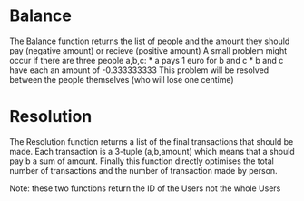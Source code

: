 # Balance

The Balance function returns the list of people and the amount they should pay (negative amount) or recieve (positive amount)
A small problem might occur if there are three people a,b,c:
	* a pays 1 euro for b and c
	* b and c have each an amount of -0.333333333
This problem will be resolved between the people themselves (who will lose one centime)

# Resolution

The Resolution function returns a list of the final transactions that should be made. Each transaction is a 3-tuple (a,b,amount) which means that a should pay b a sum of amount.
Finally this function directly optimises the total number of transactions and the number of transaction made by person. 



Note: these two functions return the ID of the Users not the whole Users
